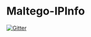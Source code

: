 # Maltego-IPInfo

[![Gitter](https://badges.gitter.im/cmlh/Maltego-IPinfo.svg)](https://gitter.im/cmlh/Maltego-IPinfo?utm_source=badge&utm_medium=badge&utm_campaign=pr-badge&utm_content=badge)